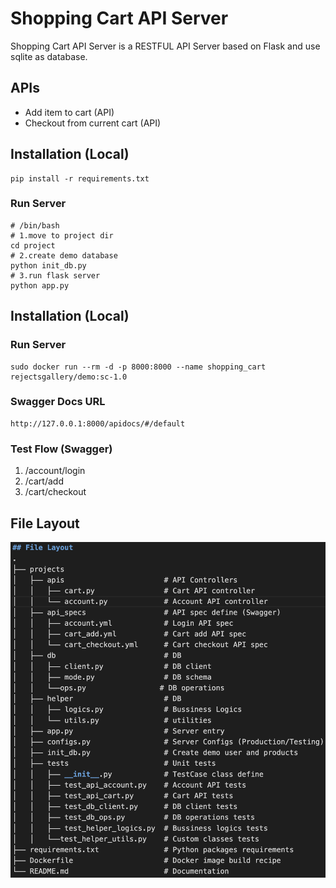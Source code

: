 # Shopping Cart API Server
Shopping Cart API Server is a RESTFUL API Server based on Flask and use sqlite as database.

## APIs
- Add item to cart (API)
- Checkout from current cart (API)

## Installation (Local)
```
pip install -r requirements.txt
```
### Run Server
```
# /bin/bash
# 1.move to project dir
cd project
# 2.create demo database
python init_db.py
# 3.run flask server
python app.py
```


## Installation (Local)
### Run Server
```
sudo docker run --rm -d -p 8000:8000 --name shopping_cart rejectsgallery/demo:sc-1.0
```

### Swagger Docs URL
```
http://127.0.0.1:8000/apidocs/#/default
```

### Test Flow (Swagger)
1. /account/login
2. /cart/add
3. /cart/checkout

## File Layout
![image](src/file_layout.png)
